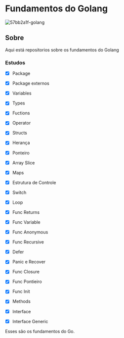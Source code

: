# Fundamentos do Golang
![57bb2a1f-golang](https://user-images.githubusercontent.com/65046505/214604967-7bc90109-6821-4da6-a1bc-e6addb37fa13.png)

## Sobre
Aqui está repositorios sobre os fundamentos do Golang
### Estudos
- [x] Package
- [x] Package externos
- [x] Variables
- [x] Types
- [x] Fuctions
- [x] Operator
- [x] Structs
- [x] Herança
- [x] Ponteiro
- [x] Array Slice
- [x] Maps
- [x] Estrutura de Controle
- [x] Switch
- [x] Loop
- [x] Func Returns
- [x] Func Variable
- [x] Func Anonymous
- [x] Func Recursive
- [x] Defer
- [x] Panic e Recover
- [x] Func Closure
- [x] Func Pontieiro
- [x] Func Init
- [x] Methods
- [x] Interface
- [x] Interface Generic


Esses são os fundamentos do Go.
